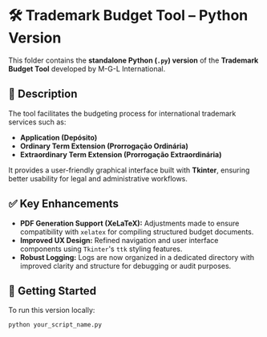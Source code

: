 # 🛠 Trademark Budget Tool – Python Version

This folder contains the **standalone Python (`.py`) version** of the **Trademark Budget Tool** developed by M-G-L International.

## 📌 Description

The tool facilitates the budgeting process for international trademark services such as:
- **Application (Depósito)**
- **Ordinary Term Extension (Prorrogação Ordinária)**
- **Extraordinary Term Extension (Prorrogação Extraordinária)**

It provides a user-friendly graphical interface built with **Tkinter**, ensuring better usability for legal and administrative workflows.

## ✅ Key Enhancements

- **PDF Generation Support (XeLaTeX):** Adjustments made to ensure compatibility with `xelatex` for compiling structured budget documents.
- **Improved UX Design:** Refined navigation and user interface components using `Tkinter`'s `ttk` styling features.
- **Robust Logging:** Logs are now organized in a dedicated directory with improved clarity and structure for debugging or audit purposes.

## 🚀 Getting Started

To run this version locally:

```bash
python your_script_name.py

